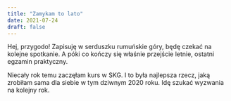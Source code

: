 ```yaml
---
title: "Zamykam to lato"
date: 2021-07-24
draft: false
---
```

Hej, przygodo! Zapisuję w serduszku rumuńskie góry, będę czekać na kolejne spotkanie. A póki co kończy się właśnie przejście letnie, ostatni egzamin praktyczny.

Niecały rok temu zaczęłam kurs w SKG. I to była najlepsza rzecz, jaką zrobiłam sama dla siebie w tym dziwnym 2020 roku. Idę szukać wyzwania na kolejny rok.
